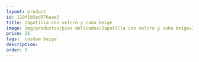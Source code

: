 ```yaml
---
layout: product
id: 110f1b5ed976aae3
title: Zapatilla con velcro y cuña beige
image: img/productos/pies delicados/Zapatilla con velcro y cuña beige=26= cosdam beige.webp
price: 26
tags:  cosdam beige
description: 
order: 0
---
```

